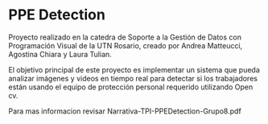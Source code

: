 # PPE Detection
Proyecto realizado en la catedra de Soporte a la Gestión de Datos con Programación Visual de la UTN Rosario, creado por Andrea Matteucci, Agostina Chiara y Laura Tulian.

El objetivo principal de este proyecto es implementar un sistema que pueda analizar imágenes y videos en tiempo real para detectar si los trabajadores están usando el equipo de protección personal requerido utilizando Open cv.

Para mas informacion revisar Narrativa-TPI-PPEDetection-Grupo8.pdf
